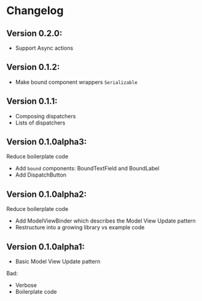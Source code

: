 # Changelog

## Version 0.2.0: 

- Support Async actions

## Version 0.1.2: 

- Make bound component wrappers `Serializable` 

## Version 0.1.1: 

- Composing dispatchers
- Lists of dispatchers

## Version 0.1.0alpha3: 

Reduce boilerplate code
    
- Add `bound` components: BoundTextField and BoundLabel
- Add DispatchButton


## Version 0.1.0alpha2: 

Reduce boilerplate code
    
- Add ModelViewBinder which describes the Model View Update pattern
- Restructure into a growing library vs example code


## Version 0.1.0alpha1:
    
- Basic Model View Update pattern

Bad:

- Verbose
- Boilerplate code
